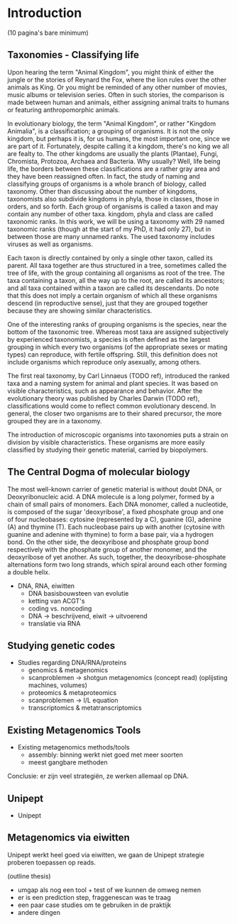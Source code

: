 # Introduction

(10 pagina's bare minimum)

## Taxonomies - Classifying life

Upon hearing the term "Animal Kingdom", you might think of either the
jungle or the stories of Reynard the Fox, where the lion rules over the
other animals as King. Or you might be reminded of any other number of
movies, music albums or television series. Often in such stories, the
comparison is made between human and animals, either assigning animal
traits to humans or featuring anthropomorphic animals.

In evolutionary biology, the term "Animal Kingdom", or rather "Kingdom
Animalia", is a classification; a grouping of organisms. It is not the
only kingdom, but perhaps it is, for us humans, the most important
one, since we are part of it. Fortunately, despite calling it a
kingdom, there's no king we all are fealty to. The other kingdoms are
usually the plants (Plantae), Fungi, Chromista, Protozoa, Archaea and
Bacteria. Why usually? Well, life being life, the borders between these
classifications are a rather gray area and they have been reassigned
often. In fact, the study of naming and classifying groups of organisms
is a whole branch of biology, called taxonomy. Other than discussing
about the number of kingdoms, taxonomists also subdivide kingdoms in
phyla, those in classes, those in orders, and so forth. Each group of
organisms is called a taxon and may contain any number of other taxa.
kingdom, phyla and class are called taxonomic ranks. In this work, we
will be using a taxonomy with 29 named taxonomic ranks (though at the
start of my PhD, it had only 27), but in between those are many unnamed
ranks. The used taxonomy includes viruses as well as organisms.

Each taxon is directly contained by only a single other taxon, called
its parent. All taxa together are thus structured in a tree, sometimes
called the tree of life, with the group containing all organisms as
root of the tree. The taxa containing a taxon, all the way up to the
root, are called its ancestors; and all taxa contained within a taxon
are called its descendants. Do note that this does not imply a certain
organism of which all these organisms descend (in reproductive sense),
just that they are grouped together because they are showing similar
characteristics.

<!-- TODO tekening tree of life? -->

One of the interesting ranks of grouping organisms is the species,
near the bottom of the taxonomic tree. Whereas most taxa are assigned
subjectively by experienced taxonomists, a species is often defined as
the largest grouping in which every two organisms (of the appropriate
sexes or mating types) can reproduce, with fertile offspring. Still,
this definition does not include organisms which reproduce only
asexually, among others.

The first real taxonomy, by Carl Linnaeus (TODO ref), introduced the
ranked taxa and a naming system for animal and plant species. It was
based on visible characteristics, such as appearance and behavior. After
the evolutionary theory was published by Charles Darwin (TODO ref),
classifications would come to reflect common evolutionary descend. In
general, the closer two organisms are to their shared precursor, the
more grouped they are in a taxonomy.

The introduction of microscopic organisms into taxonomies puts a strain
on division by visible characteristics. These organisms are more easily
classified by studying their genetic material, carried by biopolymers.

## The Central Dogma of molecular biology

The most well-known carrier of genetic material is without doubt DNA,
or Deoxyribonucleic acid. A DNA molecule is a long polymer, formed by a
chain of small pairs of monomers. Each DNA monomer, called a nucleotide,
is composed of the sugar 'deoxyribose', a fixed phosphate group and one
of four nucleobases: cytosine (represented by a C), guanine (G), adenine
(A) and thymine (T). Each nucleobase pairs up with another (cytosine
with guanine and adenine with thymine) to form a base pair, via a
hydrogen bond. On the other side, the deoxyribose and phosphate group
bond respectively with the phosphate group of another monomer, and the
deoxyribose of yet another. As such, together, the deoxyribose-phosphate
alternations form two long strands, which spiral around each other
forming a double helix.

* DNA, RNA, eiwitten
  - DNA basisbouwsteen van evolutie
  - ketting van ACGT's
  - coding vs. noncoding
  - DNA -> beschrijvend, eiwit -> uitvoerend
  - translatie via RNA

## Studying genetic codes

* Studies regarding DNA/RNA/proteins
  - genomics & metagenomics
  - scanproblemen -> shotgun metagenomics (concept read) (oplijsting machines, volumes)
  - proteomics & metaproteomics
  - scanproblemen -> I/L equation
  - transcriptomics & metatranscriptomics

## Existing Metagenomics Tools

* Existing metagenomics methods/tools
  - assembly: binning werkt niet goed met meer soorten
  - meest gangbare methoden

Conclusie: er zijn veel strategiën, ze werken allemaal op DNA.

## Unipept

*  Unipept

## Metagenomics via eiwitten

Unipept werkt heel goed via eiwitten, we gaan de Unipept strategie proberen toepassen op reads.

(outline thesis)

* umgap als nog een tool + test of we kunnen de omweg nemen
* er is een prediction step, fraggenescan was te traag
* een paar case studies om te gebruiken in de praktijk
* andere dingen
